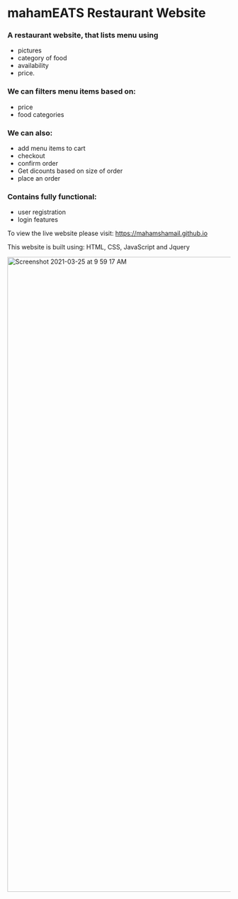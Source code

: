 
# mahamEATS Restaurant Website

### A restaurant website, that lists menu using 
* pictures
* category of food
* availability
* price. 

### We can filters menu items based on: 
* price 
* food categories

### We can also:
* add menu items to cart 
* checkout
* confirm order
* Get dicounts based on size of order
* place an order

### Contains fully functional:
* user registration 
* login features

To view the live website please visit: 
https://mahamshamail.github.io

This website is built using: HTML, CSS, JavaScript and Jquery 

<img width="1434" alt="Screenshot 2021-03-25 at 9 59 17 AM" src="https://user-images.githubusercontent.com/50436238/112484995-d4adeb80-8d50-11eb-9a0d-242df23bff7e.png">



